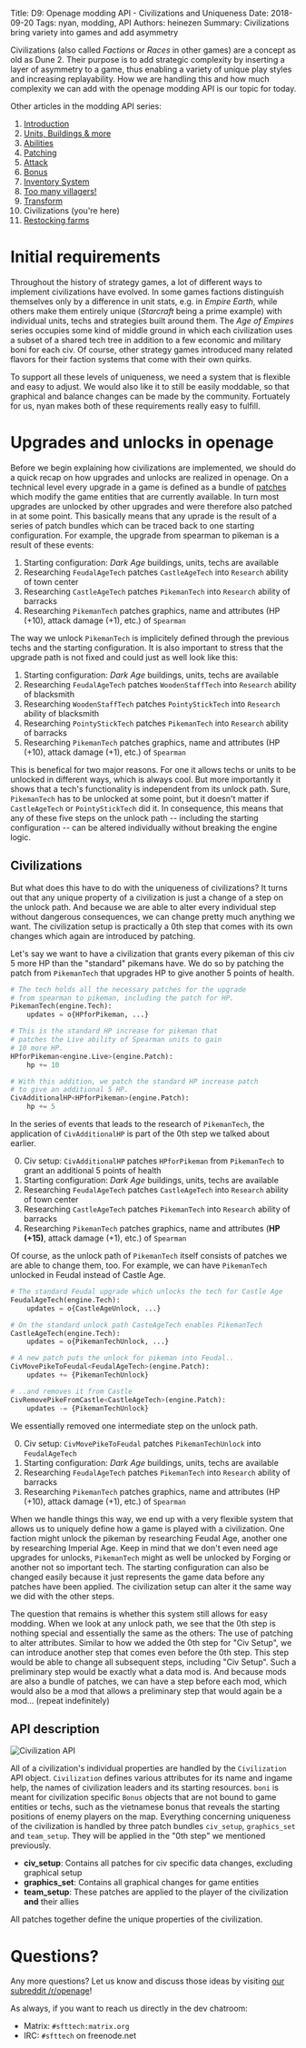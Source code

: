 Title: D9: Openage modding API - Civilizations and Uniqueness
Date: 2018-09-20
Tags: nyan, modding, API
Authors: heinezen
Summary: Civilizations bring variety into games and add asymmetry

Civilizations (also called *Factions* or *Races* in other games) are a concept as old as Dune 2. Their purpose is to add strategic complexity by inserting a layer of asymmetry to a game, thus enabling a variety of unique play styles and increasing replayability. How we are handling this and how much complexity we can add with the openage modding API is our topic for today.

Other articles in the modding API series:

1. [Introduction]({filename}/blog/D0000-openage_mod_api_intro.md)
2. [Units, Buildings & more]({filename}/blog/D0001-openage_mod_api_game_entity.md)
3. [Abilities]({filename}/blog/D0002-openage_mod_api_ability.md)
4. [Patching]({filename}/blog/D0003-openage_mod_api_patching.md)
5. [Attack]({filename}/blog/D0004-openage_mod_api_attack.md)
6. [Bonus]({filename}/blog/D0005-openage_mod_api_bonus.md)
7. [Inventory System]({filename}/blog/D0006-openage_mod_api_inventory.md)
8. [Too many villagers!]({filename}/blog/D0007-openage_mod_api_villager.md)
9. [Transform]({filename}/blog/D0008-openage_mod_api_transform.md)
10. Civilizations (you're here)
11. [Restocking farms]({filename}/blog/D0010-openage_mod_api_farming.md)

# Initial requirements

Throughout the history of strategy games, a lot of different ways to implement civilizations have evolved. In some games factions distinguish themselves only by a difference in unit stats, e.g. in *Empire Earth*, while others make them entirely unique (*Starcraft* being a prime example) with individual units, techs and strategies built around them. The *Age of Empires* series occupies some kind of middle ground in which each civilization uses a subset of a shared tech tree in addition to a few economic and military boni for each civ. Of course, other strategy games introduced many related flavors for their faction systems that come with their own quirks.

To support all these levels of uniqueness, we need a system that is flexible and easy to adjust. We would also like it to still be easily moddable, so that graphical and balance changes can be made by the community. Fortuately for us, nyan makes both of these requirements really easy to fulfill.

# Upgrades and unlocks in openage

Before we begin explaining how civilizations are implemented, we should do a quick recap on how upgrades and unlocks are realized in openage. On a technical level every upgrade in a game is defined as a bundle of [patches]({filename}/blog/D0003-openage_mod_api_patching.md) which modify the game entities that are currently available. In turn most upgrades are unlocked by other upgrades and were therefore also patched in at some point. This basically means that any uprade is the result of a series of patch bundles which can be traced back to one starting configuration. For example, the upgrade from spearman to pikeman is a result of these events:

1. Starting configuration: *Dark Age* buildings, units, techs are available
2. Researching `FeudalAgeTech` patches `CastleAgeTech` into `Research` ability of town center
3. Researching `CastleAgeTech` patches `PikemanTech` into `Research` ability of barracks
4. Researching `PikemanTech` patches graphics, name and attributes (HP (+10), attack damage (+1), etc.) of `Spearman`

The way we unlock `PikemanTech` is implicitely defined through the previous techs and the starting configuration. It is also important to stress that the upgrade path is not fixed and could just as well look like this:

1. Starting configuration: *Dark Age* buildings, units, techs are available
2. Researching `FeudalAgeTech` patches `WoodenStaffTech` into `Research` ability of blacksmith
3. Researching `WoodenStaffTech` patches `PointyStickTech` into `Research` ability of blacksmith
4. Researching `PointyStickTech` patches `PikemanTech` into `Research` ability of barracks
5. Researching `PikemanTech` patches graphics, name and attributes (HP (+10), attack damage (+1), etc.) of `Spearman`

This is benefical for two major reasons. For one it allows techs or units to be unlocked in different ways, which is always cool. But more importantly it shows that a tech's functionality is independent from its unlock path. Sure, `PikemanTech` has to be unlocked at some point, but it doesn't matter if `CastleAgeTech` or `PointyStickTech` did it. In consequence, this means that any of these five steps on the unlock path -- including the starting configuration -- can be altered individually without breaking the engine logic.

## Civilizations

But what does this have to do with the uniqueness of civilizations? It turns out that any unique property of a civilization is just a change of a step on the unlock path. And because we are able to alter every individual step without dangerous consequences, we can change pretty much anything we want. The civilization setup is practically a 0th step that comes with its own changes which again are introduced by patching.

Let's say we want to have a civilization that grants every pikeman of this civ 5 more HP than the "standard" pikemans have. We do so by patching the patch from `PikemanTech` that upgrades HP to give another 5 points of health.

```python
# The tech holds all the necessary patches for the upgrade
# from spearman to pikeman, including the patch for HP.
PikemanTech(engine.Tech):
    updates = o{HPforPikeman, ...}

# This is the standard HP increase for pikeman that
# patches the Live ability of Spearman units to gain
# 10 more HP.
HPforPikeman<engine.Live>(engine.Patch):
    hp += 10

# With this addition, we patch the standard HP increase patch
# to give an additional 5 HP.
CivAdditionalHP<HPforPikeman>(engine.Patch):
    hp += 5
```

In the series of events that leads to the research of `PikemanTech`, the application of `CivAdditionalHP` is part of the 0th step we talked about earlier.

0. Civ setup: `CivAdditionalHP` patches `HPforPikeman` from `PikemanTech` to grant an additional 5 points of health
1. Starting configuration: *Dark Age* buildings, units, techs are available
2. Researching `FeudalAgeTech` patches `CastleAgeTech` into `Research` ability of town center
3. Researching `CastleAgeTech` patches `PikemanTech` into `Research` ability of barracks
4. Researching `PikemanTech` patches graphics, name and attributes (**HP (+15)**, attack damage (+1), etc.) of `Spearman`

Of course, as the unlock path of `PikemanTech` itself consists of patches we are able to change them, too. For example, we can have `PikemanTech` unlocked in Feudal instead of Castle Age.

```python
# The standard Feudal upgrade which unlocks the tech for Castle Age
FeudalAgeTech(engine.Tech):
    updates = o{CastleAgeUnlock, ...}

# On the standard unlock path CasteAgeTech enables PikemanTech
CastleAgeTech(engine.Tech):
    updates = o{PikemanTechUnlock, ...}

# A new patch puts the unlock for pikeman into Feudal..
CivMovePikeToFeudal<FeudalAgeTech>(engine.Patch):
    updates += {PikemanTechUnlock}

# ..and removes it from Castle
CivRemovePikeFromCastle<CastleAgeTech>(engine.Patch):
    updates -= {PikemanTechUnlock}
```

We essentially removed one intermediate step on the unlock path.

0. Civ setup: `CivMovePikeToFeudal` patches `PikemanTechUnlock` into `FeudalAgeTech`
1. Starting configuration: *Dark Age* buildings, units, techs are available
2. Researching `FeudalAgeTech` patches `PikemanTech` into `Research` ability of barracks
3. Researching `PikemanTech` patches graphics, name and attributes (HP (+10), attack damage (+1), etc.) of `Spearman`

When we handle things this way, we end up with a very flexible system that allows us to uniquely define how a game is played with a civilization. One faction might unlock the pikeman by researching Feudal Age, another one by researching Imperial Age. Keep in mind that we don't even need age upgrades for unlocks, `PikemanTech` might as well be unlocked by Forging or another not so important tech. The starting configuration can also be changed easily because it just represents the game data before any patches have been applied. The civilization setup can alter it the same way we did with the other steps.

The question that remains is whether this system still allows for easy modding. When we look at any unlock path, we see that the 0th step is nothing special and essentially the same as the others: The use of patching to alter attributes. Similar to how we added the 0th step for "Civ Setup", we can introduce another step that comes even before the 0th step. This step would be able to change all subsequent steps, including "Civ Setup". Such a preliminary step would be exactly what a data mod is. And because mods are also a bundle of patches, we can have a step before each mod, which would also be a mod that allows a preliminary step that would again be a mod... (repeat indefinitely)

## API description

![Civilization API]({filename}/images/D0009-civ-api.png)

All of a civilization's individual properties are handled by the `Civilization` API object. `Civilization` defines various attributes for its name and ingame help, the names of civilization leaders and its starting resources. `boni` is meant for civilization specific `Bonus` objects that are not bound to game entities or techs, such as the vietnamese bonus that reveals the starting positions of enemy players on the map. Everything concerning uniqueness of the civilization is handled by three patch bundles `civ_setup`, `graphics_set` and `team_setup`. They will be applied in the "0th step" we mentioned previously.

* **civ_setup**: Contains all patches for civ specific data changes, excluding graphical setup
* **graphics_set**: Contains all graphical changes for game entities
* **team_setup**: These patches are applied to the player of the civilization **and** their allies

All patches together define the unique properties of the civilization.

# Questions?

Any more questions? Let us know and discuss those ideas by visiting [our subreddit /r/openage](https://reddit.com/r/openage)!

As always, if you want to reach us directly in the dev chatroom:

* Matrix: `#sfttech:matrix.org`
* IRC: `#sfttech` on freenode.net
